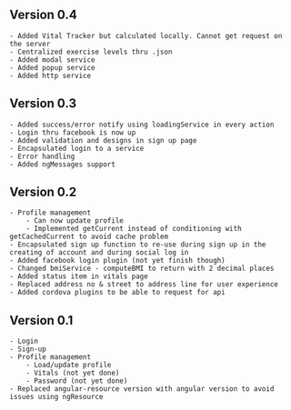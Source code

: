 ## Version 0.4
    - Added Vital Tracker but calculated locally. Cannot get request on the server
    - Centralized exercise levels thru .json
    - Added modal service
    - Added popup service
    - Added http service

## Version 0.3
    - Added success/error notify using loadingService in every action
    - Login thru facebook is now up
    - Added validation and designs in sign up page
    - Encapsulated login to a service
    - Error handling 
    - Added ngMessages support

## Version 0.2
    - Profile management
        - Can now update profile
        - Implemented getCurrent instead of conditioning with getCachedCurrent to avoid cache problem
    - Encapsulated sign up function to re-use during sign up in the creating of account and during social log in
    - Added facebook login plugin (not yet finish though)
    - Changed bmiService - computeBMI to return with 2 decimal places
    - Added status item in vitals page
    - Replaced address no & street to address line for user experience
    - Added cordova plugins to be able to request for api

## Version 0.1

    - Login
    - Sign-up
    - Profile management
        - Load/update profile 
        - Vitals (not yet done)
        - Password (not yet done)
    - Replaced angular-resource version with angular version to avoid issues using ngResource